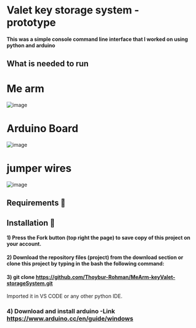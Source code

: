 
# Valet key storage system - prototype 

#### This was a simple console command line interface that I worked on using python and arduino
                                                                                                            
## What is needed to run 
# Me arm 
![image](https://user-images.githubusercontent.com/73062879/147391815-22aefb56-a59e-4c6c-8c2b-fcc4f9f28c8c.png)

# Arduino Board
![image](https://user-images.githubusercontent.com/73062879/147391828-989f92d5-0653-4d12-806c-0b1a0958058a.png)

# jumper wires 
![image](https://user-images.githubusercontent.com/73062879/147391840-599d8339-2369-4176-9d12-b9882442e3c6.png)



## Requirements 🔧

## Installation 🔌
#### 1) Press the Fork button (top right the page) to save copy of this project on your account.

#### 2) Download the repository files (project) from the download section or clone this project by typing in the bash the following command:

#### 3) git clone https://github.com/Thoybur-Rohman/MeArm-keyValet-storageSystem.git
Imported it in VS CODE or any other python IDE.

### 4) Download and install arduino -Link https://www.arduino.cc/en/guide/windows

